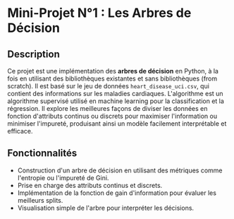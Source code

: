 # Mini-Projet N°1 : Les Arbres de Décision

## Description
Ce projet est une implémentation des **arbres de décision** en Python, à la fois en utilisant des bibliothèques existantes et sans bibliothèques (from scratch). Il est basé sur le jeu de données `heart_disease_uci.csv`, qui contient des informations sur les maladies cardiaques. L'algorithme est un algorithme supervisé utilisé en machine learning pour la classification et la régression. Il explore les meilleures façons de diviser les données en fonction d'attributs continus ou discrets pour maximiser l'information ou minimiser l'impureté, produisant ainsi un modèle facilement interprétable et efficace.

## Fonctionnalités
- Construction d'un arbre de décision en utilisant des métriques comme l'entropie ou l'impureté de Gini.
- Prise en charge des attributs continus et discrets.
- Implémentation de la fonction de gain d'information pour évaluer les meilleurs splits.
- Visualisation simple de l'arbre pour interpréter les décisions.
